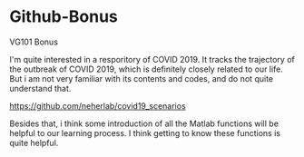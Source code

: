 # Github-Bonus
VG101 Bonus

I'm quite interested in a resporitory of COVID 2019. It tracks the trajectory of the outbreak of COVID 2019, which is definitely closely related to our life. But i am not very familiar with its contents and codes, and do not quite understand that.

https://github.com/neherlab/covid19_scenarios

Besides that, i think some introduction of all the Matlab functions will be helpful to our learning process. I think getting to know these functions is quite helpful.
